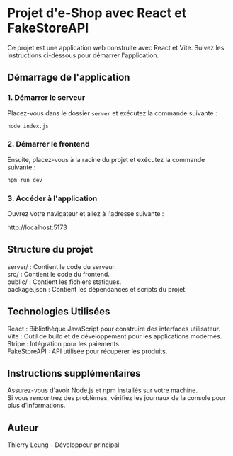 # Projet d'e-Shop avec React et FakeStoreAPI

Ce projet est une application web construite avec React et Vite. Suivez les instructions ci-dessous pour démarrer l'application.

## Démarrage de l'application

### 1. Démarrer le serveur

Placez-vous dans le dossier `server` et exécutez la commande suivante :

```bash
node index.js
```

### 2. Démarrer le frontend

Ensuite, placez-vous à la racine du projet et exécutez la commande suivante :

```bash
npm run dev
```

### 3. Accéder à l'application

Ouvrez votre navigateur et allez à l'adresse suivante :


http://localhost:5173

## Structure du projet
server/ : Contient le code du serveur.  
src/ : Contient le code du frontend.  
public/ : Contient les fichiers statiques.  
package.json : Contient les dépendances et scripts du projet.  

## Technologies Utilisées
React : Bibliothèque JavaScript pour construire des interfaces utilisateur.  
Vite : Outil de build et de développement pour les applications modernes.  
Stripe : Intégration pour les paiements.  
FakeStoreAPI : API utilisée pour récupérer les produits.

## Instructions supplémentaires
Assurez-vous d'avoir Node.js et npm installés sur votre machine.  
Si vous rencontrez des problèmes, vérifiez les journaux de la console pour plus d'informations.

## Auteur
Thierry Leung - Développeur principal
